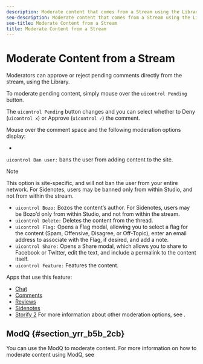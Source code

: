 ```yaml
---
description: Moderate content that comes from a Stream using the Library.
seo-description: Moderate content that comes from a Stream using the Library.
seo-title: Moderate Content from a Stream
title: Moderate Content from a Stream
---
```


# Moderate Content from a Stream

Moderators can approve or reject pending comments directly from the stream, using the Library.

To moderate pending content, simply mouse over the `uicontrol Pending` button.

The `uicontrol Pending` button changes and you can select whether to Deny (`uicontrol x`) or Approve (`uicontrol ✓`) the comment.

Mouse over the comment space and the following moderation options display:

  *
  `uicontrol Ban user:` bans the user from adding content to the site.
  
  >[!NOTE]
  >
  >This option is site-specific, and will not ban the user from your entire network. For Sidenotes, users may be banned only from within Studio, and not from within the stream.
  
* `uicontrol Bozo:` Bozos the content’s author. For Sidenotes, users may be Bozo’d only from within Studio, and not from within the stream.
* `uicontrol Delete:` Deletes the content from the thread.
* `uicontrol Flag:` Opens a Flag modal, allowing you to select a flag for the content (Spam, Offensive, Disagree, or Off-Topic), enter an email address to associate with the Flag, if desired, and add a note.
* `uicontrol Share:` Opens a Share modal, which allows you to share to Facebook or Twitter, edit the text, and include a permalink to the content itself.
* `uicontrol Feature:` Features the content.
<a id="section_blk_ccj_h1b"></a>

Apps that use this feature:

* [Chat](c_chat_app.md#c_chat_app)
* [Comments](c_comments_app.md#c_comments_app)
* [Reviews](c_reviews_app.md#c_reviews_app)
* [Sidenotes](c_sidenotes_app.md#c_sidenotes_app)
* [Storify 2](c_storify2.md#c_storify2)
For more information about other moderation options, see [](c_about_moderation.md#c_about_moderation).

## ModQ {#section_yrr_b5b_2cb}

You can use the ModQ to moderate content. For more information on how to moderate content using ModQ, see [](c_modq_comp.md#topic_lf1_4tb_2cb)

